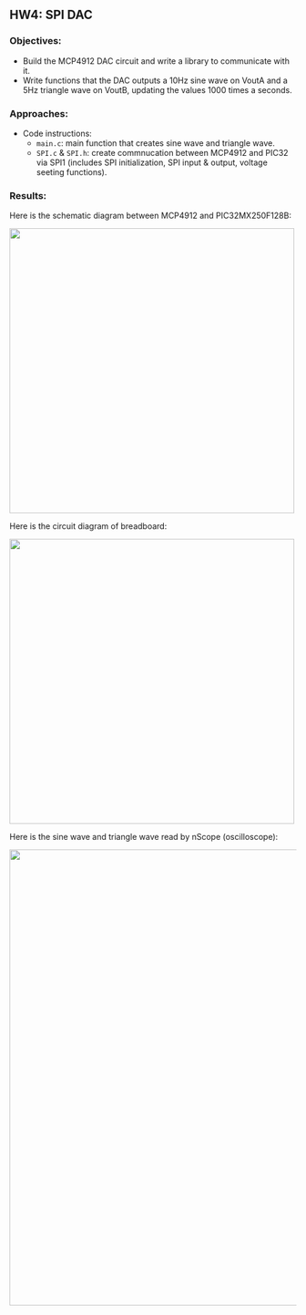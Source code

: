 ## HW4: SPI DAC
### Objectives:
* Build the MCP4912 DAC circuit and write a library to communicate with it.
* Write functions that the DAC outputs a 10Hz sine wave on VoutA and a 5Hz triangle wave on VoutB, updating the values 1000 times a seconds.

### Approaches:
* Code instructions:
  - `main.c`: main function that creates sine wave and triangle wave.
  - `SPI.c` & `SPI.h`: create commnucation between MCP4912 and PIC32 via SPI1 (includes SPI initialization, SPI input & output, voltage seeting functions).

### Results:

Here is the schematic diagram between MCP4912 and PIC32MX250F128B:

<img src="https://github.com/meng1994412/ChenyangMeng_ME433_2018/blob/master/HW4/Schematic_Diagram.JPG" width="500">

Here is the circuit diagram of breadboard:

<img src="https://github.com/meng1994412/ChenyangMeng_ME433_2018/blob/master/HW4/circuit%20board.JPG" width="500">

Here is the sine wave and triangle wave read by nScope (oscilloscope):

<img src="https://github.com/meng1994412/ChenyangMeng_ME433_2018/blob/master/HW4/nScope%20reading.png" width="800">
